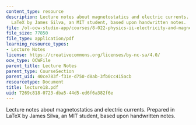 ```yaml
---
content_type: resource
description: Lecture notes about magnetostatics and electric currents. Prepared in
  LaTeX by James Silva, an MIT student, based upon handwritten notes.
file: /ol-ocw-studio-app/courses/8-022-physics-ii-electricity-and-magnetism-fall-2006/7269c8180723dba544d5ed6f6a382f6e_lecture18.pdf
file_size: 77850
file_type: application/pdf
learning_resource_types:
- Lecture Notes
license: https://creativecommons.org/licenses/by-nc-sa/4.0/
ocw_type: OCWFile
parent_title: Lecture Notes
parent_type: CourseSection
parent_uid: 40ce783f-f31e-d750-d8ab-3fb0cc415acb
resourcetype: Document
title: lecture18.pdf
uid: 7269c818-0723-dba5-44d5-ed6f6a382f6e
---
```

Lecture notes about magnetostatics and electric currents. Prepared in LaTeX by James Silva, an MIT student, based upon handwritten notes.